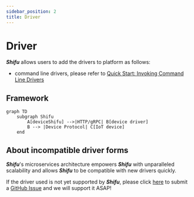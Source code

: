 ```yaml
---
sidebar_position: 2
title: Driver
---
```


# Driver

***Shifu*** allows users to add the drivers to platform as follows:

- command line drivers, please refer to [Quick Start: Invoking Command Line Drivers](shifu-advanced-functions/remote-driver-execution.md)

## Framework

```mermaid
graph TD
    subgraph Shifu
        A[deviceShifu] -->|HTTP/gRPC| B[device driver]
        B --> |Device Protocol| C[IoT device]
    end
```

## About incompatible driver forms

***Shifu***'s microservices architecture empowers ***Shifu*** with unparalleled scalability and allows ***Shifu*** to be compatible with new drivers quickly. 

If the driver used is not yet supported by ***Shifu***, please click [here](https://github.com/Edgenesis/shifu/issues/new) to submit a [GitHub Issue](https://github.com/Edgenesis/shifu/issues) and we will support it ASAP!
